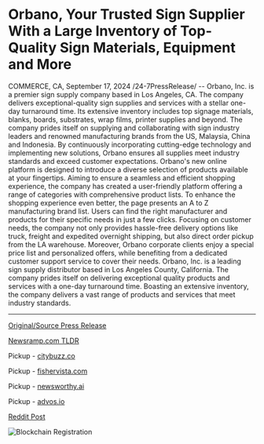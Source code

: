 # Orbano, Your Trusted Sign Supplier With a Large Inventory of Top-Quality Sign Materials, Equipment and More

COMMERCE, CA, September 17, 2024 /24-7PressRelease/ -- Orbano, Inc. is a premier sign supply company based in Los Angeles, CA. The company delivers exceptional-quality sign supplies and services with a stellar one-day turnaround time. Its extensive inventory includes top signage materials, blanks, boards, substrates, wrap films, printer supplies and beyond.  The company prides itself on supplying and collaborating with sign industry leaders and renowned manufacturing brands from the US, Malaysia, China and Indonesia. By continuously incorporating cutting-edge technology and implementing new solutions, Orbano ensures all supplies meet industry standards and exceed customer expectations.  Orbano's new online platform is designed to introduce a diverse selection of products available at your fingertips. Aiming to ensure a seamless and efficient shopping experience, the company has created a user-friendly platform offering a range of categories with comprehensive product lists. To enhance the shopping experience even better, the page presents an A to Z manufacturing brand list. Users can find the right manufacturer and products for their specific needs in just a few clicks.  Focusing on customer needs, the company not only provides hassle-free delivery options like truck, freight and expedited overnight shipping, but also direct order pickup from the LA warehouse. Moreover, Orbano corporate clients enjoy a special price list and personalized offers, while benefiting from a dedicated customer support service to cover their needs.  Orbano, Inc. is a leading sign supply distributor based in Los Angeles County, California. The company prides itself on delivering exceptional quality products and services with a one-day turnaround time. Boasting an extensive inventory, the company delivers a vast range of products and services that meet industry standards. 

---

[Original/Source Press Release](https://www.24-7pressrelease.com/press-release/514340/orbano-your-trusted-sign-supplier-with-a-large-inventory-of-top-quality-sign-materials-equipment-and-more)
                    

[Newsramp.com TLDR](https://newsramp.com/curated-news/orbano-inc-launches-new-online-platform-for-exceptional-quality-sign-supplies/486efd90c04eacb7b497926d5176a9cb) 


Pickup - [citybuzz.co](https://citybuzz.co/2024/09/17/orbano-revolutionizes-sign-supply-industry-with-extensive-inventory-and-rapid-turnaround)

Pickup - [fishervista.com](https://fishervista.com/en/orbano-revolutionizes-sign-supply-industry-with-extensive-inventory-and-rapid-turnaround/20246875)

Pickup - [newsworthy.ai](https://newsworthy.ai/curated/orbano-revolutionizes-sign-supply-industry-with-extensive-inventory-and-rapid-turnaround/20246875)

Pickup - [advos.io](https://advos.io/en/orbano-expands-online-platform-to-streamline-sign-supply-shopping-experience/20246875)
 



[Reddit Post](https://www.reddit.com/r/Lifestyle_Culture/comments/1fistt7/orbano_inc_launches_new_online_platform_for/) 



![Blockchain Registration](https://cdn.newsramp.app/24-7PressRelease/qrcode/249/17/sage23mn.webp)